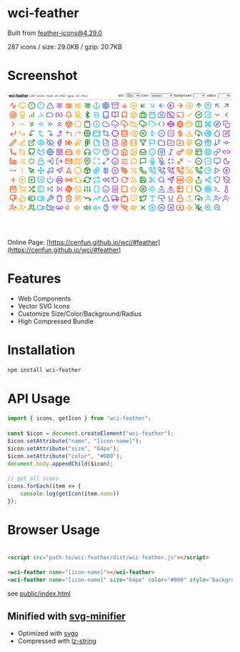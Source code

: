 # wci-feather
Built from [feather-icons@4.29.0](https://github.com/feathericons/feather)  

287 icons / size: 29.0KB / gzip: 20.7KB  



# Screenshot
![screenshot](public/screenshot.png)

Online Page: [https://cenfun.github.io/wci/#feather](https://cenfun.github.io/wci/#feather)

# Features
* Web Components
* Vector SVG Icons 
* Customize Size/Color/Background/Radius
* High Compressed Bundle
# Installation
```sh
npm install wci-feather
```
# API Usage
```js
import { icons, getIcon } from "wci-feather";

const $icon = document.createElement("wci-feather");
$icon.setAttribute("name", "[icon-name]");
$icon.setAttribute("size", "64px");
$icon.setAttribute("color", "#000");
document.body.appendChild($icon);

// get all icons
icons.forEach(item => {
    console.log(getIcon(item.name))
});
```
# Browser Usage
```html

<script src="path-to/wci-feather/dist/wci-feather.js"></script>

<wci-feather name="[icon-name]"></wci-feather>
<wci-feather name="[icon-name]" size="64px" color="#000" style="background:#f5f5f5;"></wci-feather>
```
see [public/index.html](public/index.html)

## Minified with [svg-minifier](https://github.com/cenfun/svg-minifier)
* Optimized with [svgo](https://github.com/svg/svgo)
* Compressed with [lz-string](https://github.com/pieroxy/lz-string)